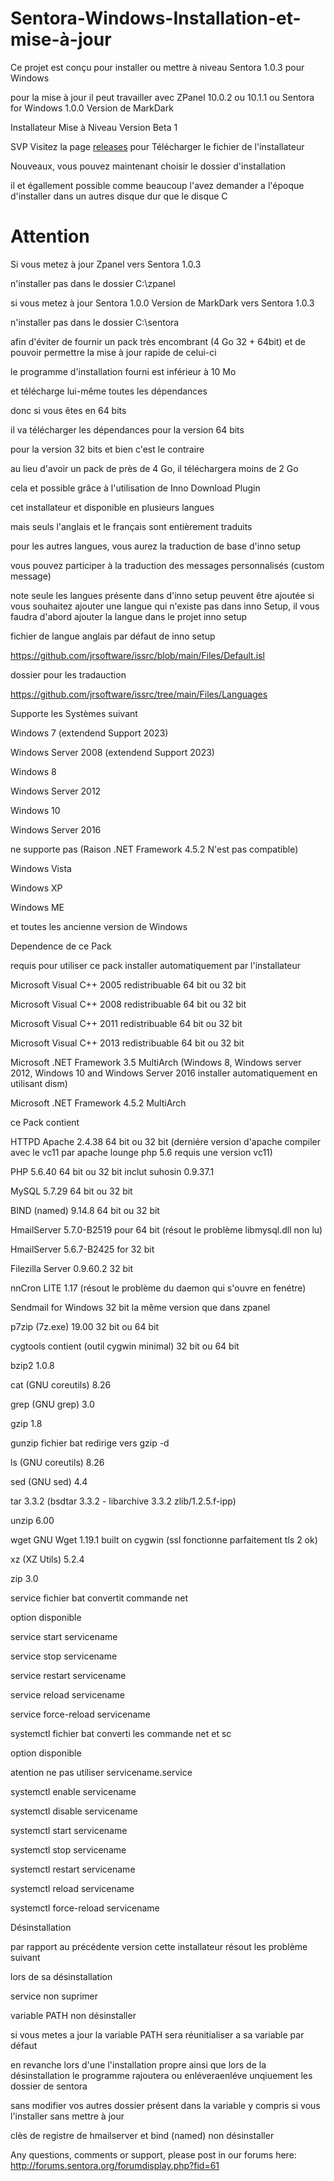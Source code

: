 # Sentora-Windows-Installation-et-mise-à-jour
Ce projet est conçu pour installer ou mettre à niveau Sentora 1.0.3 pour Windows

pour la mise à jour il peut travailler avec ZPanel 10.0.2 ou 10.1.1 ou Sentora for Windows 1.0.0 Version de MarkDark

Installateur Mise à Niveau Version Beta 1

SVP Visitez la page <a href="../../releases/">releases</a> pour Télécharger le fichier de l'installateur

Nouveaux, vous pouvez maintenant choisir le dossier d'installation

il et égallement possible comme beaucoup l'avez demander a l'époque d'installer dans un autres disque dur que le disque C

# Attention

Si vous metez à jour Zpanel vers Sentora 1.0.3

n'installer pas dans le dossier C:\zpanel

si vous metez à jour Sentora 1.0.0 Version de MarkDark vers Sentora 1.0.3

n'installer pas dans le dossier C:\sentora

afin d'éviter de fournir un pack très encombrant (4 Go 32 + 64bit) et de pouvoir permettre la mise à jour rapide de celui-ci

le programme d'installation fourni est inférieur à 10 Mo

et télécharge lui-même toutes les dépendances

donc si vous êtes en 64 bits

il va télécharger les dépendances pour la version 64 bits

pour la version 32 bits et bien c'est le contraire

au lieu d'avoir un pack de près de 4 Go, il téléchargera moins de 2 Go

cela et possible grâce à l'utilisation de Inno Download Plugin

cet installateur et disponible en plusieurs langues

mais seuls l'anglais et le français sont entièrement traduits

pour les autres langues, vous aurez la traduction de base d'inno setup

vous pouvez participer à la traduction des messages personnalisés (custom message)

note seule les langues présente dans d'inno setup peuvent être ajoutée si vous souhaitez ajouter une langue qui n'existe pas dans inno Setup, il vous faudra d'abord ajouter la langue dans le projet inno setup

fichier de langue anglais par défaut de inno setup

https://github.com/jrsoftware/issrc/blob/main/Files/Default.isl

dossier pour les tradauction

https://github.com/jrsoftware/issrc/tree/main/Files/Languages

Supporte les Systèmes suivant

Windows 7 (extendend Support 2023)

Windows Server 2008 (extendend Support 2023)

Windows 8

Windows Server 2012

Windows 10

Windows Server 2016

ne supporte pas (Raison .NET Framework 4.5.2 N'est pas compatible)

Windows Vista

Windows XP

Windows ME

et toutes les ancienne version de Windows

Dependence de ce Pack

requis pour utiliser ce pack installer automatiquement par l'installateur

Microsoft Visual C++ 2005 redistribuable 64 bit ou 32 bit

Microsoft Visual C++ 2008 redistribuable 64 bit ou 32 bit

Microsoft Visual C++ 2011 redistribuable 64 bit ou 32 bit

Microsoft Visual C++ 2013 redistribuable 64 bit ou 32 bit

Microsoft .NET Framework 3.5 MultiArch (Windows 8, Windows server 2012, Windows 10 and Windows Server 2016 installer automatiquement en utilisant dism)

Microsoft .NET Framework 4.5.2 MultiArch

ce Pack contient

HTTPD Apache 2.4.38 64 bit ou 32 bit (derniére version d'apache compiler avec le vc11 par apache lounge php 5.6 requis une version vc11)

PHP 5.6.40 64 bit ou 32 bit inclut suhosin 0.9.37.1

MySQL 5.7.29 64 bit ou 32 bit

BIND (named) 9.14.8 64 bit ou 32 bit

HmailServer 5.7.0-B2519 pour 64 bit (résout le problème libmysql.dll non lu)

HmailServer 5.6.7-B2425 for 32 bit

Filezilla Server 0.9.60.2 32 bit

nnCron LITE 1.17 (résout le problème du daemon qui s'ouvre en fenétre)

Sendmail for Windows 32 bit la même version que dans zpanel

p7zip (7z.exe) 19.00 32 bit ou 64 bit

cygtools contient (outil cygwin minimal) 32 bit ou 64 bit

bzip2 1.0.8 

cat (GNU coreutils) 8.26

grep (GNU grep) 3.0

gzip 1.8

gunzip fichier bat redirige vers gzip -d

ls (GNU coreutils) 8.26

sed (GNU sed) 4.4

tar 3.3.2 (bsdtar 3.3.2 - libarchive 3.3.2 zlib/1.2.5.f-ipp)

unzip 6.00

wget GNU Wget 1.19.1 built on cygwin (ssl fonctionne parfaitement tls 2 ok)

xz (XZ Utils) 5.2.4

zip 3.0



service fichier bat convertit commande net

option disponible

service start servicename

service stop servicename

service restart servicename

service reload servicename

service force-reload servicename





systemctl fichier bat converti les commande net et sc

option disponible

atention ne pas utiliser servicename.service

systemctl enable servicename

systemctl disable servicename

systemctl start servicename

systemctl stop servicename

systemctl restart servicename

systemctl reload servicename

systemctl force-reload servicename

Désinstallation

par rapport au précédente version cette installateur résout les problème suivant

lors de sa désinstallation

service non suprimer

variable PATH non désinstaller

si vous metes a jour la variable PATH sera réunitialiser a sa variable par défaut

en revanche lors d'une l'installation propre ainsi que lors de la désinstallation le programme  rajoutera ou enléveraenléve unqiuement les dossier de sentora

sans modifier vos autres dossier présent dans la variable y compris si vous l'installer sans mettre à jour

clès de registre de hmailserver et bind (named) non désinstaller

Any questions, comments or support, please post in our forums here: http://forums.sentora.org/forumdisplay.php?fid=61

